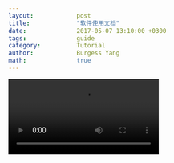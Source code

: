 ```yaml
---
layout:            post
title:             "软件使用文档"
date:              2017-05-07 13:10:00 +0300
tags:              guide
category:          Tutorial
author:            Burgess Yang
math:              true
---
```




<div style="width:100px;">
<video controls >
<source src="{{ "/media/video/test_1.mp4 " | absolute_url }}" type="video/mp4">
<track src="{{ "/media/video/test.vtt" | absolute_url }}" srclang="zh" kind="subtitles" label="中文" default />
</video>
</div>
